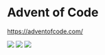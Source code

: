 # Advent of Code

https://adventofcode.com/

<!--- advent_readme_stars table --->


![](https://img.shields.io/badge/day%20📅-16-blue) ![](https://img.shields.io/badge/stars%20⭐-6-yellow) ![](https://img.shields.io/badge/days%20completed-3-red)
